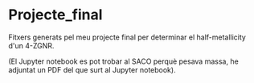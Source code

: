 # Projecte_final
Fitxers generats pel meu projecte final per determinar el half-metallicity d'un 4-ZGNR.

(El Jupyter notebook es pot trobar al SACO perquè pesava massa, he adjuntat un PDF del que surt al Jupyter notebook).
